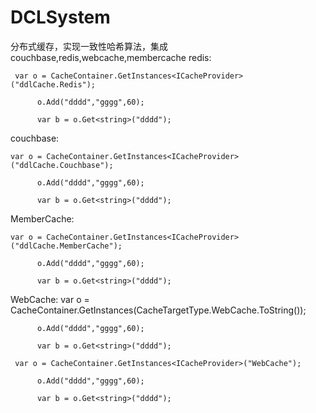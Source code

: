 # DCLSystem
分布式缓存，实现一致性哈希算法，集成 couchbase,redis,webcache,membercache
redis:

     var o = CacheContainer.GetInstances<ICacheProvider>("ddlCache.Redis");

          o.Add("dddd","gggg",60);

          var b = o.Get<string>("dddd");

couchbase:

    var o = CacheContainer.GetInstances<ICacheProvider>("ddlCache.Couchbase");

          o.Add("dddd","gggg",60);

          var b = o.Get<string>("dddd");

MemberCache:

    var o = CacheContainer.GetInstances<ICacheProvider>("ddlCache.MemberCache");

          o.Add("dddd","gggg",60);

          var b = o.Get<string>("dddd");
WebCache:
    var o = CacheContainer.GetInstances<WebCacheProvider>(CacheTargetType.WebCache.ToString());

          o.Add("dddd","gggg",60);

          var b = o.Get<string>("dddd");
          
     var o = CacheContainer.GetInstances<ICacheProvider>("WebCache");

          o.Add("dddd","gggg",60);

          var b = o.Get<string>("dddd");
          
